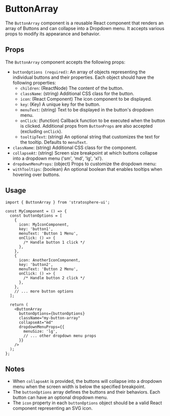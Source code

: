 # ButtonArray

The `ButtonArray` component is a reusable React component that renders an array of Buttons and can collapse into a Dropdown menu. It accepts various props to modify its appearance and behavior.

## Props

The `ButtonArray` component accepts the following props:

- `buttonOptions (required)`: An array of objects representing the individual buttons and their properties. Each object should have the following properties:
  - `children`: (ReactNode) The content of the button.
  - `className`: (string) Additional CSS class for the button.
  - `icon`: (React Component) The icon component to be displayed.
  - `key`: (Key) A unique key for the button.
  - `menuText`: (string) Text to be displayed in the button's dropdown menu.
  - `onClick`: (function) Callback function to be executed when the button is clicked.
    Additional props from `ButtonProps` are also accepted (excluding `onClick`).
  - `tooltipText`: (string) An optional string that customizes the text for the tooltip. Defaults to `menuText`.
- `className`: (string) Additional CSS class for the component.
- `collapseAt`: (string) Screen size breakpoint at which buttons collapse into a dropdown menu ('sm', 'md', 'lg', 'xl').
- `dropdownMenuProps`: (object) Props to customize the dropdown menu:
- `withTooltips`: (boolean) An optional boolean that enables tooltips when hovering over buttons.

## Usage

```tsx
import { ButtonArray } from 'stratosphere-ui';

const MyComponent = () => {
  const buttonOptions = [
    {
      icon: MyIconComponent,
      key: 'button1',
      menuText: 'Button 1 Menu',
      onClick: () => {
        /* Handle button 1 click */
      },
    },
    {
      icon: AnotherIconComponent,
      key: 'button2',
      menuText: 'Button 2 Menu',
      onClick: () => {
        /* Handle button 2 click */
      },
    },
    // ... more button options
  ];

  return (
    <ButtonArray
      buttonOptions={buttonOptions}
      className="my-button-array"
      collapseAt="md"
      dropdownMenuProps={{
        menuSize: 'lg',
        // ... other dropdown menu props
      }}
    />
  );
};
```

## Notes

- When `collapseAt` is provided, the buttons will collapse into a dropdown menu when the screen width is below the specified breakpoint.
- The `buttonOptions` array defines the buttons and their behaviors. Each button can have an optional dropdown menu.
- The `icon` property in each `buttonOptions` object should be a valid React component representing an SVG icon.

